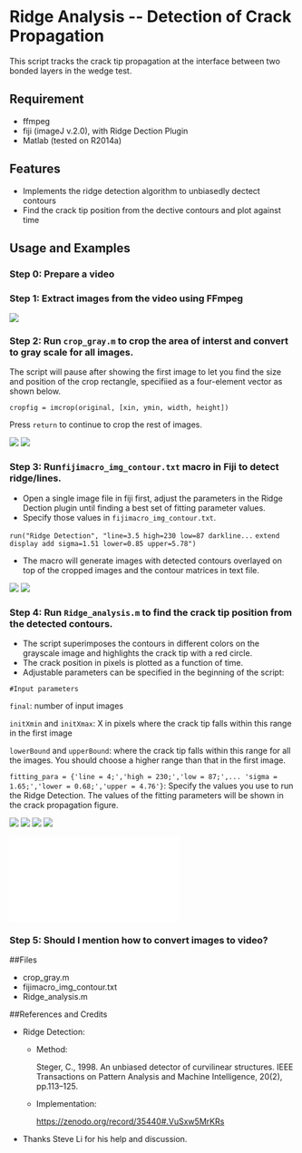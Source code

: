 # Ridge Analysis -- Detection of Crack Propagation

This script tracks the crack tip propagation at the interface between two bonded layers in the wedge test.

## Requirement
* ffmpeg
* fiji (imageJ v.2.0), with Ridge Dection Plugin
* Matlab (tested on R2014a)

## Features
* Implements the ridge detection algorithm to unbiasedly dectect contours
* Find the crack tip position from the dective contours and plot against time

## Usage and Examples
### Step 0: Prepare a video
### Step 1: Extract images from the video using FFmpeg
![](/Users/chyayan/wedge_test_analysis/20150917_2/original-image/image-0001.png)
### Step 2: Run `crop_gray.m` to crop the area of interst and convert to gray scale for all images. 

The script will pause after showing the first image to let you find the size and position of the crop rectangle, specifiied as a four-element vector as shown below. 

`cropfig = imcrop(original, [xin, ymin, width, height])`

Press `return` to continue to crop the rest of images.

![](/Users/chyayan/wedge_test_analysis/20150917_2/crop-image/image-0001-crop.png)  ![](/Users/chyayan/wedge_test_analysis/20150917_2/crop-image/image-0813-crop.png)  

### Step 3: Run`fijimacro_img_contour.txt` macro in Fiji to detect ridge/lines.  

* Open a single image file in fiji first, adjust the parameters in the Ridge Dection plugin until finding a best set of fitting parameter values.
* Specify those values in `fijimacro_img_contour.txt`.

`run("Ridge Detection", "line=3.5 high=230 low=87 darkline...`
`extend display add sigma=1.51 lower=0.85 upper=5.78")`

* The macro will generate images with detected contours overlayed on top of the cropped images and the contour matrices in text file.

![](/Users/chyayan/wedge_test_analysis/20150917_2/fijiresult/image-0001-crop.png)    ![](/Users/chyayan/wedge_test_analysis/20150917_2/fijiresult/image-0813-crop.png)

### Step 4: Run `Ridge_analysis.m` to find the crack tip position from the detected contours. 
* The script superimposes the contours in different colors on the grayscale image and highlights the crack tip with a red circle.
* The crack position in pixels is plotted as a function of time. 
* Adjustable parameters can be specified in the beginning of the script: 

`#Input parameters`

`final`: number of input images

`initXmin` and `initXmax`: X in pixels where the crack tip falls within this range in the first image

`lowerBound` and `upperBound`: where the crack tip falls within this range for all the images. You should choose a higher range than that in the first image.

`fitting_para = {'line = 4;','high = 230;','low = 87;',...
    'sigma = 1.65;','lower = 0.68;','upper = 4.76'}`: Specify the values you use to run the Ridge Detection. The values of the fitting parameters will be shown in the crack propagation figure.
    

<img src="/Users/chyayan/wedge_test_analysis/20150917_2/result/image-0001-contours.png"> 
<img src="/Users/chyayan/wedge_test_analysis/20150917_2/result/image-0813-contours.png">
<img src="/Users/chyayan/wedge_test_analysis/20150917_2/result/image-0001-overlay.png">
<img src="/Users/chyayan/wedge_test_analysis/20150917_2/result/image-0813-overlay.png">

![](/Users/chyayan/wedge_test_analysis/20150917_2/crackgrowth.pdf)

### Step 5: Should I mention how to convert images to video?


##Files
* crop_gray.m
* fijimacro\_img_contour.txt
* Ridge_analysis.m

##References and Credits
* Ridge Detection:
  * Method: 
     
     Steger, C., 1998. An unbiased detector of curvilinear structures. IEEE Transactions on Pattern Analysis and Machine Intelligence, 20(2), pp.113–125.
  * Implementation:
    
      <https://zenodo.org/record/35440#.VuSxw5MrKRs>
      
* Thanks Steve Li for his help and discussion.